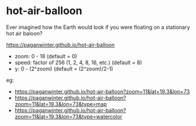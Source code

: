 # hot-air-balloon

Ever imagined how the Earth would look if you were floating on a stationary hot air baloon?

https://paganwinter.github.io/hot-air-balloon

- zoom: 0 - 18 (default = 0)
- speed: factor of 256 (1, 2, 4, 8, 16, etc.) (default = 8)
- y: 0 - (2^zoom) (default = (2^zoom)/2-1)

eg:
- https://paganwinter.github.io/hot-air-balloon?zoom=11&lat=19.3&lon=73
- https://paganwinter.github.io/hot-air-balloon?zoom=11&lat=19.3&lon=73&type=map
- https://paganwinter.github.io/hot-air-balloon?zoom=11&lat=19.3&lon=73&type=watercolor
